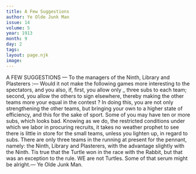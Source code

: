 ```yaml
---
title: A Few Suggestions
author: Ye Olde Junk Man
issue: 14
volume: 5
year: 1913
month: 9
day: 2
tags:
layout: page.njk
image:
---
```

A FEW SUGGESTIONS    — To the managers of the Ninth, Library and Plasterers :— Would it not make the following games more interesting to the spectators, and you also, if, first, you allow only _ three subs to each team; second, you allow the others to sign elsewhere, thereby making the other teams more your equal in the contest ? In doing this, you are not only strengthening the other teams, but bringing your own to a higher state of efficiency, and this for the sake of sport. Some of you may have ten or more subs, which looks bad. Knowing as we do, the restricted conditions under which we labor in procuring recruits, it takes no weather prophet to see there is little in store for the small teams, unless you lighten up, in regard to subs. There are only three teams in the running at present for the pennant, namely: the Ninth, Library and Plasterers, with the advantage slightly with the Ninth. Tis true that the Turtle won in the race with the Rabbit, but that was an exception to the rule. WE are not Turtles. Some of that serum might be alright.— Ye Olde Junk Man. 
